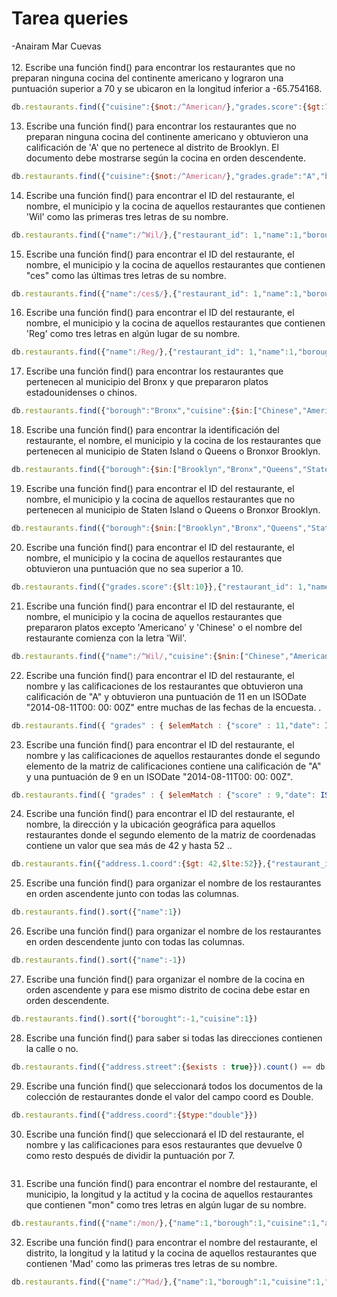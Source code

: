 # Tarea queries
-Anairam Mar Cuevas
<br>
<br>
12. Escribe una función find() para encontrar los restaurantes que no preparan ninguna cocina del continente americano y lograron una puntuación superior a 70 y se ubicaron en la longitud inferior a -65.754168.
```javascript
db.restaurants.find({"cuisine":{$not:/^American/},"grades.score":{$gt:70},"address.coord":{$lt:-65.754168}})
```
13. Escribe una función find() para encontrar los restaurantes que no preparan ninguna cocina del continente americano y obtuvieron una calificación de 'A' que no pertenece al distrito de Brooklyn. El documento debe mostrarse según la cocina en orden descendente.
```javascript
db.restaurants.find({"cuisine":{$not:/^American/},"grades.grade":"A","borough":{$not:/^Brooklyn/}},{"cuisine":1,"grades.grade":1,"borough":1}).sort({"cuisine":-1})
```
14. Escribe una función find() para encontrar el ID del restaurante, el nombre, el municipio y la cocina de aquellos restaurantes que contienen 'Wil' como las primeras tres letras de su nombre.
```javascript
db.restaurants.find({"name":/^Wil/},{"restaurant_id": 1,"name":1,"borough":1,"cuisine":1})
```
15. Escribe una función find() para encontrar el ID del restaurante, el nombre, el municipio y la cocina de aquellos restaurantes que contienen "ces" como las últimas tres letras de su nombre.
```javascript
db.restaurants.find({"name":/ces$/},{"restaurant_id": 1,"name":1,"borough":1,"cuisine":1})
```
16. Escribe una función find() para encontrar el ID del restaurante, el nombre, el municipio y la cocina de aquellos restaurantes que contienen 'Reg' como tres letras en algún lugar de su nombre.
```javascript
db.restaurants.find({"name":/Reg/},{"restaurant_id": 1,"name":1,"borough":1,"cuisine":1})
```
17. Escribe una función find() para encontrar los restaurantes que pertenecen al municipio del Bronx y que prepararon platos estadounidenses o chinos.
```javascript
db.restaurants.find({"borough":"Bronx","cuisine":{$in:["Chinese","American "]}})
```
18. Escribe una función find() para encontrar la identificación del restaurante, el nombre, el municipio y la cocina de los restaurantes que pertenecen al municipio de Staten Island o Queens o Bronxor Brooklyn.
```javascript
db.restaurants.find({"borough":{$in:["Brooklyn","Bronx","Queens","Staten Island"]}},{"restaurant_id": 1,"name":1,"borough":1,"cuisine":1})
```
19. Escribe una función find() para encontrar el ID del restaurante, el nombre, el municipio y la cocina de aquellos restaurantes que no pertenecen al municipio de Staten Island o Queens o Bronxor Brooklyn.
```javascript
db.restaurants.find({"borough":{$nin:["Brooklyn","Bronx","Queens","Staten Island"]}},{"restaurant_id": 1,"name":1,"borough":1,"cuisine":1})
```
20. Escribe una función find() para encontrar el ID del restaurante, el nombre, el municipio y la cocina de aquellos restaurantes que obtuvieron una puntuación que no sea superior a 10.
```javascript
db.restaurants.find({"grades.score":{$lt:10}},{"restaurant_id": 1,"name":1,"borough":1,"cuisine":1})
```
21. Escribe una función find() para encontrar el ID del restaurante, el nombre, el municipio y la cocina de aquellos restaurantes que prepararon platos excepto 'Americano' y 'Chinese' o el nombre del restaurante comienza con la letra 'Wil'.
```javascript
db.restaurants.find({"name":/^Wil/,"cuisine":{$nin:["Chinese","American "]}},{"restaurant_id": 1,"name":1,"borough":1,"cuisine":1})
```
22. Escribe una función find() para encontrar el ID del restaurante, el nombre y las calificaciones de los restaurantes que obtuvieron una calificación de "A" y obtuvieron una puntuación de 11 en un ISODate "2014-08-11T00: 00: 00Z" entre muchas de las fechas de la encuesta. .
```javascript
db.restaurants.find({ "grades" : { $elemMatch : {"score" : 11,"date": ISODate("2014-08-11T00:00:00Z")} } , "grades.grade" : "A"},{ "restaurant_id": 1, name:1, "grades.grade":1})
```
23. Escribe una función find() para encontrar el ID del restaurante, el nombre y las calificaciones de aquellos restaurantes donde el segundo elemento de la matriz de calificaciones contiene una calificación de "A" y una puntuación de 9 en un ISODate "2014-08-11T00: 00: 00Z".
```javascript
db.restaurants.find({ "grades" : { $elemMatch : {"score" : 9,"date": ISODate("2014-08-11T00:00:00Z")} } , "grades.1.grade" : "A"},{ "restaurant_id": 1, name:1, "grades.grade":1})
```

24. Escribe una función find() para encontrar el ID del restaurante, el nombre, la dirección y la ubicación geográfica para aquellos restaurantes donde el segundo elemento de la matriz de coordenadas contiene un valor que sea más de 42 y hasta 52 ..
```javascript
db.restaurants.fin({"address.1.coord":{$gt: 42,$lte:52}},{"restaurant_id":1,"name":1,"address":1})
```

25. Escribe una función find() para organizar el nombre de los restaurantes en orden ascendente junto con todas las columnas.
```javascript
db.restaurants.find().sort({"name":1})
```

26. Escribe una función find() para organizar el nombre de los restaurantes en orden descendente junto con todas las columnas.
```javascript
db.restaurants.find().sort({"name":-1})

```

27. Escribe una función find() para organizar el nombre de la cocina en orden ascendente y para ese mismo distrito de cocina debe estar en orden descendente.
```javascript
db.restaurants.find().sort({"borought":-1,"cuisine":1})
```

28. Escribe una función find() para saber si todas las direcciones contienen la calle o no.
```javascript
db.restaurants.find({"address.street":{$exists : true}}).count() == db.restaurants.find({}).count()
```

29. Escribe una función find() que seleccionará todos los documentos de la colección de restaurantes donde el valor del campo coord es Double.
```javascript
db.restaurants.find({"address.coord":{$type:"double"}})
```

30. Escribe una función find() que seleccionará el ID del restaurante, el nombre y las calificaciones para esos restaurantes que devuelve 0 como resto después de dividir la puntuación por 7.
```javascript

```

31. Escribe una función find() para encontrar el nombre del restaurante, el municipio, la longitud y la actitud y la cocina de aquellos restaurantes que contienen "mon" como tres letras en algún lugar de su nombre.
```javascript
db.restaurants.find({"name":/mon/},{"name":1,"borough":1,"cuisine":1,"address.coord":1})
```

32. Escribe una función find() para encontrar el nombre del restaurante, el distrito, la longitud y la latitud y la cocina de aquellos restaurantes que contienen 'Mad' como las primeras tres letras de su nombre.
```javascript
db.restaurants.find({"name":/^Mad/},{"name":1,"borough":1,"cuisine":1,"address.coord":1})
```
